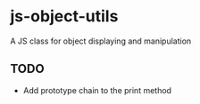 # js-object-utils
A JS class for object displaying and manipulation

## TODO
  - Add prototype chain to the print method